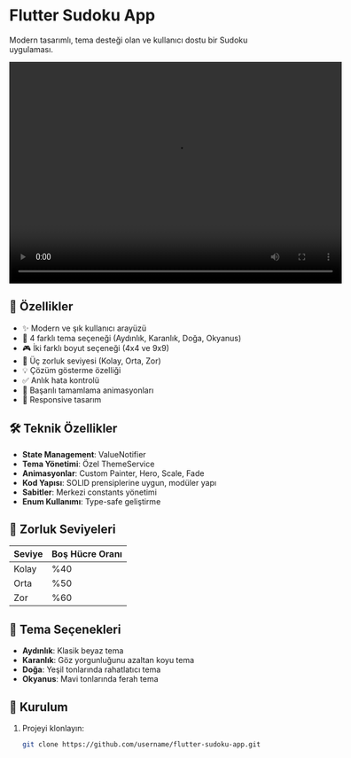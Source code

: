 # Flutter Sudoku App

Modern tasarımlı, tema desteği olan ve kullanıcı dostu bir Sudoku uygulaması.

<div align="center">
  <video width="600" height="400" controls>
    <source src="https://github.com/user-attachments/assets/00994ba6-666c-46ec-8a18-2095825d98a4" type="video/mp4">
    Tarayıcınız video etiketini desteklemiyor.
  </video>
</div>

## 🌟 Özellikler

- ✨ Modern ve şık kullanıcı arayüzü
- 🎨 4 farklı tema seçeneği (Aydınlık, Karanlık, Doğa, Okyanus)
- 🎮 İki farklı boyut seçeneği (4x4 ve 9x9)
- 🎯 Üç zorluk seviyesi (Kolay, Orta, Zor)
- 💡 Çözüm gösterme özelliği
- ✅ Anlık hata kontrolü
- 🎉 Başarılı tamamlama animasyonları
- 📱 Responsive tasarım

## 🛠️ Teknik Özellikler

- **State Management**: ValueNotifier
- **Tema Yönetimi**: Özel ThemeService
- **Animasyonlar**: Custom Painter, Hero, Scale, Fade
- **Kod Yapısı**: SOLID prensiplerine uygun, modüler yapı
- **Sabitler**: Merkezi constants yönetimi
- **Enum Kullanımı**: Type-safe geliştirme

## 🎯 Zorluk Seviyeleri

| Seviye | Boş Hücre Oranı |
|--------|-----------------|
| Kolay  | %40            |
| Orta   | %50            |
| Zor    | %60            |

## 🎨 Tema Seçenekleri

- **Aydınlık**: Klasik beyaz tema
- **Karanlık**: Göz yorgunluğunu azaltan koyu tema
- **Doğa**: Yeşil tonlarında rahatlatıcı tema
- **Okyanus**: Mavi tonlarında ferah tema

## 🚀 Kurulum

1. Projeyi klonlayın:
   ```bash
   git clone https://github.com/username/flutter-sudoku-app.git
